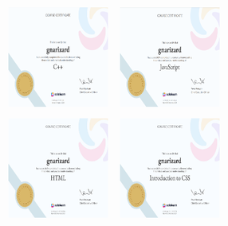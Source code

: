<!-- Start of GitHub profile README -->

<!-- Banner Image -->
<p align="center">
    <img src="sL_cpp.png" alt="C++ Course Certificate" width="200" height="200" style="padding: 10px;" />
    <img src="sL_js.png" alt="JavaScript Course Certificate" width="200" height="200" style="padding: 10px;" />
    <img src="SL_HTML.jpg" alt="HTML Course Certificate" width="200" height="200" style="padding: 10px;" />
    <img src="SL_CSS.jpg" alt="CSS Course Certificate" width="200" height="200" style="padding: 10px;" />
</p>

<!-- <div align="center">
    <p><strong>JavaScript Certificate</strong></p>
    <p><strong>C++ Certificate</strong></p>
    <p><strong>HTML Certificate</strong></p>
</div> -->

<!-- End of GitHub profile README -->
